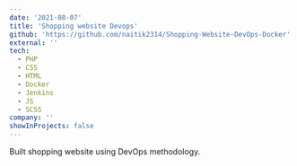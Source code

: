 ```yaml
---
date: '2021-08-07'
title: 'Shopping website Devops'
github: 'https://github.com/naitik2314/Shopping-Website-DevOps-Docker'
external: ''
tech:
  - PHP
  - CSS
  - HTML
  - Docker
  - Jenkins
  - JS
  - SCSS
company: ''
showInProjects: false
---
```


Built shopping website using DevOps methodology.